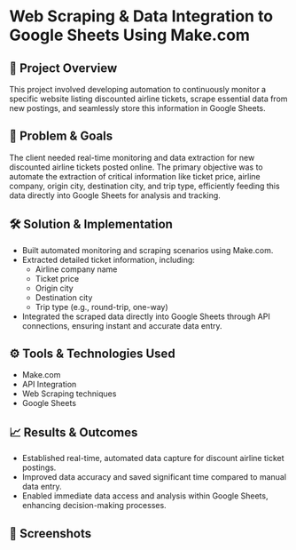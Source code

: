 # Web Scraping & Data Integration to Google Sheets Using Make.com

## 📌 Project Overview

This project involved developing automation to continuously monitor a specific website listing discounted airline tickets, scrape essential data from new postings, and seamlessly store this information in Google Sheets.

## 🎯 Problem & Goals

The client needed real-time monitoring and data extraction for new discounted airline tickets posted online. The primary objective was to automate the extraction of critical information like ticket price, airline company, origin city, destination city, and trip type, efficiently feeding this data directly into Google Sheets for analysis and tracking.

## 🛠️ Solution & Implementation

- Built automated monitoring and scraping scenarios using Make.com.
- Extracted detailed ticket information, including:
  - Airline company name
  - Ticket price
  - Origin city
  - Destination city
  - Trip type (e.g., round-trip, one-way)
- Integrated the scraped data directly into Google Sheets through API connections, ensuring instant and accurate data entry.

## ⚙️ Tools & Technologies Used

- Make.com
- API Integration
- Web Scraping techniques
- Google Sheets

## 📈 Results & Outcomes

- Established real-time, automated data capture for discount airline ticket postings.
- Improved data accuracy and saved significant time compared to manual data entry.
- Enabled immediate data access and analysis within Google Sheets, enhancing decision-making processes.

## 📸 Screenshots




